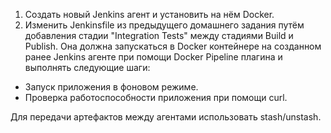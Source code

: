 1. Создать новый Jenkins агент и установить на нём Docker.
2. Изменить Jenkinsfile из предыдущего домашнего задания путём добавления стадии "Integration Tests" между стадиями Build и Publish. Она должна запускаться в Docker контейнере на созданном ранее Jenkins агенте при помощи Docker Pipeline плагина и выполнять следующие шаги:
- Запуск приложения в фоновом режиме.
- Проверка работоспособности приложения при помощи curl.

Для передачи артефактов между агентами использовать stash/unstash.